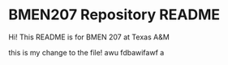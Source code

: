 # BMEN207 Repository README
Hi!
This README is for BMEN 207 at Texas A&M

this is my change to the file!
awu fdbawifawf a